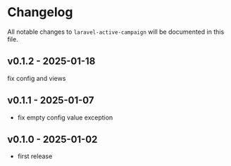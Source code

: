 # Changelog

All notable changes to `laravel-active-campaign` will be documented in this file.

## v0.1.2 - 2025-01-18

fix config and views

## v0.1.1 - 2025-01-07

- fix empty config value exception

## v0.1.0 - 2025-01-02

- first release
